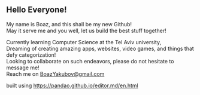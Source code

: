 ## Hello Everyone!<br/>

My name is Boaz, and this shall be my new Github!<br/>
May it serve me and you well, let us build the best stuff together!<br/>

Currently learning Computer Science at the Tel Aviv university,<br/>
Dreaming of creating amazing apps, websites, video games, and things that defy categorization!<br/>
Looking to collaborate on such endeavors, please do not hesitate to message me!<br/>
Reach me on BoazYakubov@gmail.com<br/>


built using https://pandao.github.io/editor.md/en.html
